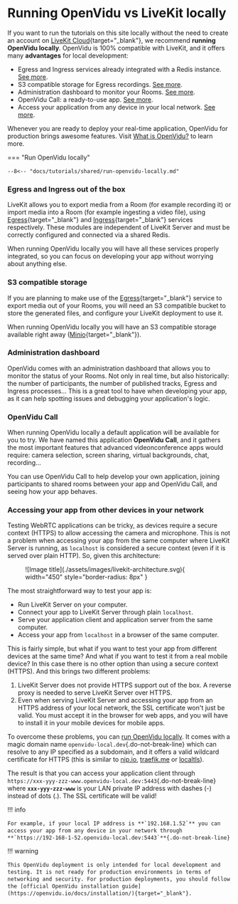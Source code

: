 # Running OpenVidu vs LiveKit locally

If you want to run the tutorials on this site locally without the need to create an account on [LiveKit Cloud](https://cloud.livekit.io/){target="_blank"}, we recommend **running OpenVidu locally**. OpenVidu is 100% compatible with LiveKit, and it offers many **advantages** for local development:

- Egress and Ingress services already integrated with a Redis instance. [See more](#egress-and-ingress-out-of-the-box).
- S3 compatible storage for Egress recordings. [See more](#s3-compatible-storage).
- Administration dashboard to monitor your Rooms. [See more](#administration-dashboard).
- OpenVidu Call: a ready-to-use app. [See more](#openvidu-call).
- Access your application from any device in your local network. [See more](#accessing-your-app-from-other-devices-in-your-network).

Whenever you are ready to deploy your real-time application, OpenVidu for production brings awesome features. Visit [What is OpenVidu?](./about-openvidu.md) to learn more.

=== "Run OpenVidu locally"

	--8<-- "docs/tutorials/shared/run-openvidu-locally.md"

### Egress and Ingress out of the box

LiveKit allows you to export media from a Room (for example recording it) or import media into a Room (for example ingesting a video file), using [Egress](https://docs.livekit.io/realtime/egress/overview/){target="_blank"} and [Ingress](https://docs.livekit.io/realtime/ingress/overview/){target="_blank"} services respectively. These modules are independent of LiveKit Server and must be correctly configured and connected via a shared Redis.

When running OpenVidu locally you will have all these services properly integrated, so you can focus on developing your app without worrying about anything else.

### S3 compatible storage

If you are planning to make use of the [Egress](https://docs.livekit.io/realtime/egress/overview/){target="_blank"} service to export media out of your Rooms, you will need an S3 compatible bucket to store the generated files, and configure your LiveKit deployment to use it.

When running OpenVidu locally you will have an S3 compatible storage available right away ([Minio](https://min.io/){target="_blank"}).

### Administration dashboard

OpenVidu comes with an administration dashboard that allows you to monitor the status of your Rooms. Not only in real time, but also historically: the number of participants, the number of published tracks, Egress and Ingress processes... This is a great tool to have when developing your app, as it can help spotting issues and debugging your application's logic.

### OpenVidu Call

When running OpenVidu locally a default application will be available for you to try. We have named this application **OpenVidu Call**, and it gathers the most important features that advanced videonconference apps would require: camera selection, screen sharing, virtual backgrounds, chat, recording... 

You can use OpenVidu Call to help develop your own application, joining participants to shared rooms between your app and OpenVidu Call, and seeing how your app behaves.

### Accessing your app from other devices in your network

Testing WebRTC applications can be tricky, as devices require a secure context (HTTPS) to allow accessing the camera and microphone. This is not a problem when accessing your app from the same computer where LiveKit Server is running, as `localhost` is considered a secure context (even if it is served over plain HTTP). So, given this architecture:

<figure markdown="span">
  ![Image title](./assets/images/livekit-architecture.svg){ width="450" style="border-radius: 8px" }
</figure>

The most straightforward way to test your app is:

- Run LiveKit Server on your computer.
- Connect your app to LiveKit Server through plain `localhost`.
- Serve your application client and application server from the same computer.
- Access your app from `localhost` in a browser of the same computer.
  
This is fairly simple, but what if you want to test your app from different devices at the same time? And what if you want to test it from a real mobile device? In this case there is no other option than using a secure context (HTTPS). And this brings two different problems:

1. LiveKit Server does not provide HTTPS support out of the box. A reverse proxy is needed to serve LiveKit Server over HTTPS.
2. Even when serving LiveKit Server and accessing your app from an HTTPS address of your local network, the SSL certificate won't just be valid. You must accept it in the browser for web apps, and you will have to install it in your mobile devices for mobile apps.

To overcome these problems, you can [run OpenVidu locally](#run-openvidu-locally). It comes with a magic domain name `openvidu-local.dev`{.do-not-break-line} which can resolve to any IP specified as a subdomain, and it offers a valid wildcard certificate for HTTPS (this is similar to [nip.io](https://nip.io), [traefik.me](https://traefik.me) or [localtls](https://github.com/Corollarium/localtls)).

The result is that you can access your application client through `https://xxx-yyy-zzz-www.openvidu-local.dev:5443`{.do-not-break-line} where **`xxx-yyy-zzz-www`** is your LAN private IP address with dashes (-) instead of dots (.). The SSL certificate will be valid!

!!! info

    For example, if your local IP address is **`192.168.1.52`** you can access your app from any device in your network through **`https://192-168-1-52.openvidu-local.dev:5443`**{.do-not-break-line}

!!! warning

    This OpenVidu deployment is only intended for local development and testing. It is not ready for production environments in terms of networking and security. For production deployments, you should follow the [official OpenVidu installation guide](https://openvidu.io/docs/installation/){target="_blank"}.

<br>